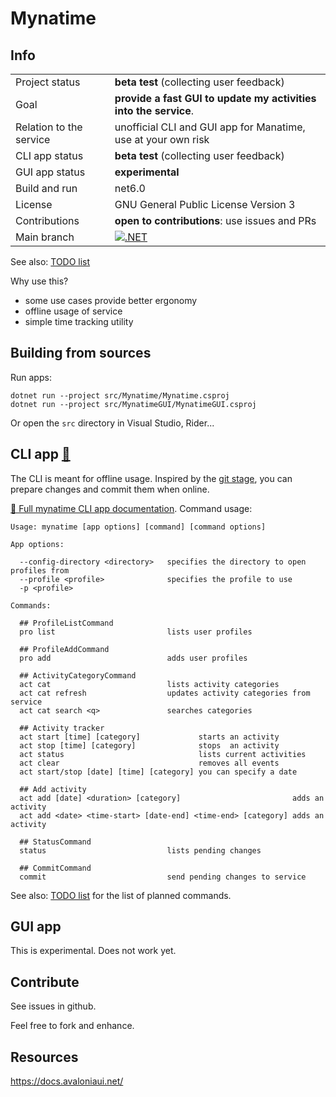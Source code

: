 
Mynatime
====================

Info
-------------

|||
|--|--|
| Project status          | **beta test** (collecting user feedback)                          |
| Goal                    | **provide a fast GUI to update my activities into the service**.  |
| Relation to the service | unofficial CLI and GUI app for Manatime, use at your own risk     |
| CLI app status          | **beta test** (collecting user feedback)                          |
| GUI app status          | **experimental**                                                  |
| Build and run           | net6.0                                                            |
| License                 | GNU General Public License Version 3                              |
| Contributions           | **open to contributions**: use issues and PRs                     |
| Main branch             | [![.NET](https://github.com/sandrock/mynatime/actions/workflows/dotnet.yml/badge.svg)](https://github.com/sandrock/mynatime/actions/workflows/dotnet.yml) |

See also: [TODO list](TODO.md)

Why use this?

- some use cases provide better ergonomy
- offline usage of service
- simple time tracking utility


Building from sources
-------------

Run apps:

```
dotnet run --project src/Mynatime/Mynatime.csproj
dotnet run --project src/MynatimeGUI/MynatimeGUI.csproj
```

Or open the `src` directory in Visual Studio, Rider...


CLI app [📖](help/AppCLI.0Index.en.md)
-------------

The CLI is meant for offline usage. Inspired by the [git stage](https://git-scm.com/book/en/v2/Git-Basics-Recording-Changes-to-the-Repository), you can prepare changes and commit them when online. 

[📖 Full mynatime CLI app documentation](help/AppCLI.0Index.en.md). Command usage:

```
Usage: mynatime [app options] [command] [command options]

App options:

  --config-directory <directory>   specifies the directory to open profiles from
  --profile <profile>              specifies the profile to use
  -p <profile>

Commands:

  ## ProfileListCommand
  pro list                         lists user profiles

  ## ProfileAddCommand
  pro add                          adds user profiles

  ## ActivityCategoryCommand
  act cat                          lists activity categories
  act cat refresh                  updates activity categories from service
  act cat search <q>               searches categories

  ## Activity tracker
  act start [time] [category]             starts an activity
  act stop [time] [category]              stops  an activity
  act status                              lists current activities
  act clear                               removes all events
  act start/stop [date] [time] [category] you can specify a date

  ## Add activity
  act add [date] <duration> [category]                         adds an activity
  act add <date> <time-start> [date-end] <time-end> [category] adds an activity

  ## StatusCommand
  status                           lists pending changes

  ## CommitCommand
  commit                           send pending changes to service
```

See also: [TODO list](TODO.md) for the list of planned commands. 


GUI app
-------------

This is experimental. Does not work yet. 


Contribute
-------------

See issues in github.

Feel free to fork and enhance.


Resources
-------------

https://docs.avaloniaui.net/  



